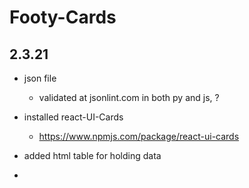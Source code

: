 # Footy-Cards

## 2.3.21
- json file
    - validated at jsonlint.com
    in both py and js, ?

- installed react-UI-Cards
    - https://www.npmjs.com/package/react-ui-cards

- added html table for holding data

- 
